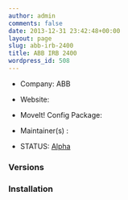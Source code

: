 ```yaml
---
author: admin
comments: false
date: 2013-12-31 23:42:48+00:00
layout: page
slug: abb-irb-2400
title: ABB IRB 2400
wordpress_id: 508
---
```



	
  * Company: ABB

	
  * Website:

	
  * MoveIt! Config Package:

	
  * Maintainer(s) :

	
  * STATUS: [Alpha](/about/moveit-status#legend)




### Versions




### Installation
